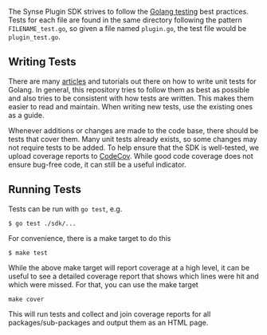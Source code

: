 
The Synse Plugin SDK strives to follow the [Golang testing](https://golang.org/pkg/testing/)
best practices. Tests for each file are found in the same directory following the pattern
`FILENAME_test.go`, so given a file named `plugin.go`, the test file would be `plugin_test.go`.

## Writing Tests

There are many [articles](https://blog.alexellis.io/golang-writing-unit-tests/) and tutorials
out there on how to write unit tests for Golang. In general, this repository tries to follow them
as best as possible and also tries to be consistent with how tests are written. This makes
them easier to read and maintain. When writing new tests, use the existing ones as a guide.

Whenever additions or changes are made to the code base, there should be tests that cover
them. Many unit tests already exists, so some changes may not require tests to be added.
To help ensure that the SDK is well-tested, we upload coverage reports to
[CodeCov](https://codecov.io/gh/vapor-ware/synse-sdk). While good code coverage does not
ensure bug-free code, it can still be a useful indicator.

## Running Tests

Tests can be run with `go test`, e.g.

```
$ go test ./sdk/...
```

For convenience, there is a make target to do this

```
$ make test
```

While the above make target will report coverage at a high level, it can be useful to
see a detailed coverage report that shows which lines were hit and which were missed.
For that, you can use the make target

```
make cover
```

This will run tests and collect and join coverage reports for all packages/sub-packages
and output them as an HTML page.